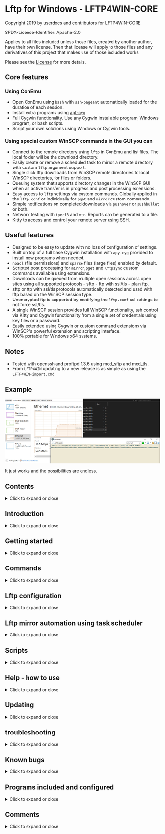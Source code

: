 # Lftp for Windows - LFTP4WIN-CORE

Copyright 2019 by userdocs and contributors for LFTP4WIN-CORE

SPDX-License-Identifier: Apache-2.0

Applies to all files included unless those files, created by another author, have their own license. Then that license will apply to those files and any derivatives of this project that makes use of those included works.

Please see the [License](LICENSE.txt) for more details.

## Core features

### Using ConEmu

* Open ConEmu using `bash` with `ssh-pageant` automatically loaded for the duration of each session.
* Install extra programs using [apt-cyg](https://github.com/kou1okada/apt-cyg)
* Full Cygwin functionality. Use any Cygwin installable program, Windows program, or bash scripts.
* Script your own solutions using Windows or Cygwin tools.

### Using special custom WinSCP commands in the GUI you can

* Connect to the remote directory using `lftp` in ConEmu and list files. The local folder will be the download directory.
* Easily create or remove a scheduled task to mirror a remote directory with custom `lftp` argument support.
* Single click lftp downloads from WinSCP remote directories to local WinSCP directories, for files or folders.
* Queuing system that supports directory changes in the WinSCP GUI when an active transfer is in progress and post processing extensions.
* Easy access to `lftp` settings via custom commands. Globally applied in the `lftp.conf` or individually for `pget` and `mirror` custom commands.
* Simple notifications on completed downloads via `pushover` or `pushbullet` or both.
* Network testing with `iperf3` and `mtr`. Reports can be generated to a file.
* Kitty to access and control your remote server using SSH.

## Useful features

* Designed to be easy to update with no loss of configuration of settings.
* Built on top of a full base Cygwin installation with `apy-cyg` provided to install new programs when needed.
* `noacl` (file permissions) and `sparse` files (large files) enabled by default.
* Scripted post processing for `mirror`,`pget` and `lftpsync` custom commands available using extensions.
* Downloads can be queued from multiple open sessions across open sites using all supported protocols - sftp - ftp with ssl/tls - plain ftp.
* sftp or ftp with ssl/tls protocols automatically detected and used with lftp based on the WinSCP session type.
* Unencrypted ftp is supported by modifying the `lftp.conf` ssl settings to not force ssl/tls.
* A single WinSCP session provides full WinSCP functionality, ssh control via Kitty and Cygwin functionality from a single set of credentials using key files or a password.
* Easily extended using Cygwin or custom command extensions via WinSCP's powerful extension and scripting interface.
* 100% portable for Windows x64 systems.

## Notes

* Tested with openssh and proftpd 1.3.6 using mod_sftp and mod_tls.
* From `LFTP4WIN` updating to a new release is as simple as using the `LFTP4WIN-import.cmd`.

## Example

![speeds](help/docs/readme-images/speeds.jpg)

It just works and the possibilities are endless.

## Contents

<details><summary>Click to expand or close</summary><p>

[Introduction](#introduction)

[Getting Started](#getting-started)

[Commands](#commands)

[Lftp Configuration](#lftp-configuration)

[Lftp mirror automation using task scheduler.](#lftp-mirror-automation-using-task-scheduler)

[Scripts](#scripts)

[Help](#help---how-to-use)

[Updating](#updating)

[Known bugs](#known-bugs)

[Programs included and configured](#programs-included-and-configured)

[Comments](#comments)

</p></details>

## Introduction

<details><summary>Click to expand or close</summary><p>

[Return to the Contents menu](#contents)

`LFTP4WIN-CORE` is a solution to the problem of `lftp` in an easy and user friendly way on Windows. This is achieved using WinSCP, ConEmu, Cygwin and bash/Windows scripting. This is template deployed by the [LFTP4WIN installer](https://github.com/userdocs/LFTP4WIN), applied to a specially configured Cygwin portable installation.

To help understand the project here is a basic diagram of the work flow and how the components interact.

![diagram](help/docs/readme-images/diagram.jpg)

The core of the solution is built around a Cygwin base installation including `bsdtar`, `openssh`, `openssl`, `lftp`, `curl`, `ssh-pageant`, `mtr`,  `iperf3` and `unrar`.

The self contained environment for these binaries is managed using the ConEmu terminal to provide an interface to Cygwin and custom bash scripts. The ConEmu bash environment is similar to a standard Linux one in terms of directory structure and expected file locations.

The bash scripts interpret WinSCP session variables that it can pass through it's custom commands and translate them into bash shell variables for use with bash scripting.

When all the parts are combined the solution becomes a powerful administrative toolbox for managing remote servers and providing access to Linux tools locally while being 100% portable and self contained.

No admin privileges required, simple to use and with a huge potential to extend functionality even further or configured as a template for custom deployment.

One login to rule them all!

**Disclaimer:** The solution works well to download with `lfpt` on Windows x64 but you may experience bottlenecks from peering to your remote host or from your PC hardware and local network setup. For example, an NVME SSD will provide superior results compared to an old mechanical drive. So there is no one configuration thats fits all options and you may need to tweak the default lftp settings to find the best way to leverage your current setup to its max potential. The readme should contain all the information you need to understand and configure the solution.

[How to monitor your network performance when using this solution](https://www.ghacks.net/2017/12/28/a-detailed-windows-resource-monitor-guide/)

*Limitations to consider when reviewing results.*

Physical hardware of your device - Lftp can be CPU and disk heavy so factor this into to your expectations of peak performance.

Peering with remote server - Use the `iperf3` command to generate a report.

Local network setup - I don't know your the details of your network setup unless you specifically provide those details for assistance when trouble shooting.

</p></details>

## Getting started

<details><summary>Click to expand or close</summary><p>

[Return to the Contents menu](#contents)

[Download the zip file](https://github.com/userdocs/LFTP4WIN/archive/master.zip) and then extract it somewhere.

Inside the main folder you see these main files once the install is complete.

`Double Click Me - WinSCP Startup.cmd`- Loads your key files in the `/keys` folder and starts WInSCP.

`LFTP4WIN-import.cmd` - Imports your settings from a previous release starting from version `LFTP4WIN`

`LFTP4WIN-conemu.cmd` - Opens a new ConEmu bash session.

`LFTP4WIN-update.cmd` - Updates Cygwin and the LFTP4WIN CORE files - Your configuration files will not be reset.

### Configuring WinSCP

[Return to the Contents menu](#contents)

Run the `Double Click Me - WinSCP Startup.cmd` in the main directory of this solution and it will load WinSCP and any `ppk` format key files in the `keys` directory.

Once WinSCP is loaded you are shown a session manager with a configured template session called `sessionname`.

All you need to do is edit this session to use your server connection details and save it as a new session.

#### Password authentication (easiest solution with the least configuration)

[Return to the Contents menu](#contents)

**Critical note:** Passwords Golden Rules!

**1:** Do not use double quotes `"` or things will break.

**2:** Make sure the password does not end with a `\` or things will break.

**3:** Single quotes can be used and are escaped.

A password like this will work perfectly across the entire solution and all extensions of it, like portable kitty.

 ~~~
 DSref352YjeuakdueW
 ~~~

A password like this will work with the custom commands and lftp but won't work with kitty and WinSCP integration - (I tested this password)

 ~~~
¬`!£$%^&*()_-+={[}]~#:;@'<,>.?/|\}
 ~~~

When you edit the template session in WinSCP by providing a password for authentication you will have a pretty straightforward experience, assuming your followed the golden rules. WinSCP, Kitty and lftp will work with no further configuration required.

![password](help/docs/readme-images/password.jpg)

**Recommended:** You can also configure a master password to protect your login:

![master](help/docs/readme-images/master.jpg)

If you don't need to use a private key to authorize your connection you can move on the [commands](#commands) section and skip the next section.

#### Private key authentication

[Return to the Contents menu](#contents)

**Note:** Please read this [guide](https://www.ssh.com/ssh/putty/windows/puttygen) for using puttygen import or create key files.

All you need is to have your key file in the Putty format. You can create a new ppk format key using `puttygen`. It can also load and export an OpenSSH format key to the ppk format.

**Note:** Loading too many keys from the `keys` folder may result in authentication errors. I suggest you keep it simple and only have a few unique keys here relative to your sessions.

**1:** You need to place the Putty format key in your `Keys` directory.

~~~text
Keys/mykeyname.ppk
~~~

**2:** The run the `Double Click Me - WinSCP Startup.cmd` to load all `ppk` keys in the `Keys` directory. If they are password protected you will need to enter this when prompted.

That is all. Your key will automatically be passed to lftp by the script.

#### How key file authentication works

The `Double Click Me - WinSCP Startup.cmd` checks the `keys` folder for `ppk` format keys and automatically loads them into kageant.

`kageant` will provide the key for authentication with WinSCP and Kitty when authorizing to a server.

`ssh-pageant` will use communicate with kageant to provide authentication in ConEmu when it is loaded for lftp and other uses.

</p></details>

## Commands

<details><summary>Click to expand or close</summary><p>

[Return to the Contents menu](#contents)

### Custom commands explained

![commands](help/docs/readme-images/commands.jpg)

**Note:** In WinSCP the local windows are on the left and the remote are on the right. Similar to Filezilla.

Here is brief description of the custom commands you need to understand to use this solution properly.

`ConEmu` - Open a ConEmu bash session with `ssh-pageant` loaded. Your home directory is located in the root of the solution.

`mirror-to-local` - This command will mirror your selected directory in the lower right remote window of WinSCP to local downloads directory in the in the lower left panel of WinSCP.

`pget-to-local` - This command will pget your selected file in the lower right remote window of WinSCP to local downloads directory in the in the lower left panel of WinSCP.

`open-lftp-conf` opens the main `lfpt.conf` file in notepad++ for editing. This file is for global settings but please note the `mirror-to-local` and `pget-to-local` commands can use script built in settings modified with the `Lftp Script Options` command that will override these settings. The script settings are blank or set to `0` by default meaning the `lftp.conf` is used until they are manually set.

`queued-jobs` This command lets you see the queued commands in the jobs file.

`lftp` - Advanced: This will connect to the remote directory and list all files and folders with lftp. The local directory will be same as the WinSCP local directory at the point of connection. This command is mostly used for debugging and testing but provides functional usage of lftp via the command line.

`iperf3` - Uses this script [https://git.io/fjRIi](https://git.io/fjRIi) to install iperf3 on your remote server and configure it. It will then load ConEmu and loads the local `iperf3.sh` script to run a test using iperf3 and then generate a report using mtr. The output of the console is logged to `help/report/report-sessioname.txt`

`lftp-conf-override` - This custom command edits a file using specified options. Use this to set per command settings that will override the `lftp.conf` defaults.

![lftpsync-create](help/docs/readme-images/lftp-conf-override.jpg)

`lftpsync-create` - This custom command will generate the `lftpsync.sh` settings for the currently visited local and remote directories and create a scheduled task. If used again it will update all settings. It can be used to reset the `lftpsync.sh` script and remove the scheduled task.

![lftpsync-create](help/docs/readme-images/lftpsync-setup.jpg)

`notifications` - This command will let you set your pushover or pushbullet api settings for notifications.

![lftpsync-create](help/docs/readme-images/notifications.jpg)

`SSH access using Kitty` - WinSCP has a specific button that has been configured for kitty integration. Just click the button shown in the image below to do this.

![kitty](help/docs/readme-images/kitty.jpg)

### Queuing explained

Queuing works when a transfer is already in progress. In WinSCP navigate to the local directory and remote directory or file and use the `mirror-to-local` or `pget-to-local` command again. It will ask you if you want to queue the transfer and automatically initiate it once the previous transfer has completed. It does this by adding a transfer commands to a watched file called `jobs.sh`.

You can queue jobs for different local directories and remote files or directories across different WinSCP sessions by navigating to the required files or locations before using the `mirror` or `pget` commands again.

If you use an post processing extension for `lftpsync.sh` or `mirror-to-local.sh` they will run after each queued command is processed.

### Notifications using Pushbullet or Pushover

#### For Pushbullet services

If you don't have an account go make one here [https://www.pushbullet.com/](https://www.pushbullet.com/)

Then you need to visit this URL to generate an API key: [https://www.pushbullet.com/#settings/account](https://www.pushbullet.com/#settings/account)

![pushbullet-api](help/docs/readme-images/pushbullet-api.jpg)

#### For Pushover services

If you don't have an account go make one here: [https://pushover.net/login](https://pushover.net/login)

Then you need to visit this URL to create a new application to generate an API key: [https://pushover.net/apps/build](https://pushover.net/apps/build)

![pushover-api-key](help/docs/readme-images/pushover-api.jpg)

You can find your user key here: [https://pushover.net/](https://pushover.net/)

![pushover-user-key](help/docs/readme-images/pushover-user-key.jpg)

Once you have created an account with either or both services you need to use the `notifications` custom command in a WinSCP session to enter and save your API details.

![pushbullet-api-key](help/docs/readme-images/pushbullet-api-key.jpg)

Once you have done that you will get a Pushbullet or Pushover notification to your devices when either a mirror, pget or sync task completes.

</p></details>

## Lftp configuration

<details><summary>Click to expand or close</summary><p>

[Return to the Contents menu](#contents)

By default lftp settings are managed in the `lftp.conf` which can be accessed by these recommended methods:

**1:** Using the WinSCP custom command `open-lftp-conf`

**2:** Using the `start - notepad ++.cmd` file in the `help` directory.

You should manage your settings here unless you want to have different settings for mirror and pget commands. In order to different settings for each command you can set the variables using the WinSCP custom command `lftp-conf-override`.

</p></details>

## Lftp mirror automation using task scheduler

<details><summary>Click to expand or close</summary><p>

[Return to the Contents menu](#contents)

**Critical note:** Passwords Golden Rules!

**1:** Do not use double quotes `"` or things will break.

**2:** Make sure the password does not end with a `\` or things will break.

**3:** Single quotes can be used and are escaped.

*Note: Values 1-10 are automatically populated by the WinSCP custom command `lftpsync-setup` once you have successfully connected to a server with WinSCP. Enter, not select, the local and remote directories you want to sync then use the command.*

**Step 1:** Connect to your server using WinSCP and use the custom command `lftpsync-setup`. It can automatically fill these settings. Running this command again will regenerate all script settings and the scheduled task settings based on the settings of the current command. The reset box resets the script and deletes the scheduled task.

`1` - The connection username.

`2` - The connection password - if not using a key file, otherwise you can leave it blank.

`3` - The server hostname.

`4` - Your connection port.

`5` - Your protocol type `sftp` or `ftp` using ssl/tls.

`6` - The remote directory you want to mirror.

`7` - Your local directory for downloaded files. If empty the default`/Download` location is used.

`8` - Optional `mirror_parallel_transfer_count` settings you want the script to use. `lftp.conf` is used if this is blank or `0`.

`9`- Optional `mirror_use_pget_n`settings you want the script to use. `lftp.conf` is used if this is blank.

`10` - Optional `mirror_args` settings you want the script to use. `-c` is the default switch used.

**Step 2:** Optional - You can use the `1 - Optional - lftpsync settings tester.cmd` to run the script in ConEmu to test your connection settings. ConEmu will not run minimized or close upon completion.

**Step 3:** Optional - You can use `2 - Optional - lftpsync settings debugging.cmd` to perform the same test as option 1 but with debug enabled and set to level 10.

**Step 4:** Optional - You can use the `3 - Optional - test lftpsync task.cmd` to run the task now and check it works as intended.

**Step 5:** Optional - You can use `4 - Optional - start taskscheduler.cmd` to tweak the ltfpsync task settings in the task scheduler.

**Step 6:** Optional - You can use the `5 - Optional - delete lftpsync task.cmd` delete lftpsync task from the task scheduler.

**Step 7:** Optional - You can use the `6 - Optional - edit lftp options.cmd` to edit the `lftp.conf` if you need to use some specific settings. If you set the connections settings in the custom command they will override the matching `lftp.conf` settings unless they were set to `0` or left blank.

Congratulations, you are now using lftp on Windows automated via Windows Task Scheduler.

Set it and forget it.

</p></details>

## Scripts

<details><summary>Click to expand or close</summary><p>

[Return to the Contents menu](#contents)

Here is a brief description of script included.

**Note:** The `lftpsync.sh`, `lftp-winscp-mirror` and `lftp-winscp-pget` use the same hard coded lock file `lftp-winscp.lock` so as not to run another download in parallel while any other download are in progress. They will all check to see if lftp is actually running and clear dead lock files.

`functions.sh` - The heart of the solution. It contains functions used across most scripts to process information passed by WinSCP.

`lftpsync.sh` - A mirror script for use with ConEmu or as a scheduled task. The original idea of this project.

`lftpsync-config.sh` - The settings file for the `lftpsync.sh` script.

`lftp-winscp-mirror.sh` - A heavily modified clone of the `lftpsync.sh` to be used and modified specifically with WinSCP for mirroring remote directories to a local directory.

`lftp-winscp-pget.sh` - A heavily modified clone of the `lftpsync.sh` changed to use `pget` instead of mirror to be used and modified specifically with WinSCP for downloading a single file to a local directory.

`lftp-conf-override.sh` - A script accessed by the custom command `lftp-conf-override` to change or reset the main variables used for the `lftp-winscp-mirror.sh`, `lftp-winscp-pget.sh`.

`install.iperf.sh` - A local copy of the remote installation script used by the `iperf3` command. This script is not used locally and can be ignored.

`lftpsync.cmd` - This is file the the Windows Task Scheduler uses to process the `lftpsync.sh` task.

</p></details>

## Help - how to use

<details><summary>Click to expand or close</summary><p>

[Return to the Contents menu](#contents)

There is a help folder with some tools to edit scripts,files and fix permissions.

`remove usb.cmd` - Run this to close the main apps included. This is what the file contains.

~~~
taskkill /f /im "ssh-pageant.exe"
taskkill /f /im "kageant.exe"
taskkill /f /im "WinSCP.exe"
taskkill /f /im "bash.exe"
taskkill /f /im "ConEmu64.exe"
taskkill /f /im "notepad++.exe"
taskkill /f /im "kitty_portable.exe"
taskkill /f /im "ssh.exe"
taskkill /f /im "lftp.exe"
taskkill /f /im "curl.exe"
~~~

`start notepad++.cmd` - Will load the included notepad ++ and some important files.

*Use these troubleshooting files with caution! They are not to be used casually.*

From version `2.0` these files should no longer be needed but I'll leave them here just in case.

`troubleshooting - ownership - recycle bin.cmd` - Use only if you deleted transferred files that corrupted the recycle bin.

`troubleshooting - ownership.cmd` - Use only if you are have file ownership issues with transferred files.

</p></details>

## Updating

<details><summary>Click to expand or close</summary><p>

[Return to the Contents menu](#contents)

With the release of version `2.0` there is a file called `LFTP4WIN-import.cmd` in the top level of the solution. When you run this file it will ask you to select another LFTP4WIN (2.0 or newer) directory that you want to import your settings from.

It will import these files and settings:

- Home folder - This is your bash home directory when you use `~` or `$HOME`
- Keyfiles.
- Downloads
- notifications
- `lftp-conf-override.sh` script file
- `lftpsync-config.sh` script file
- WinSCP settings
- Kitty settings

Windows task scheduler jobs are not changed. As long as the new LFTP4WIN folder replaces the old one after the import is complete your scheduled task will continue to work.

The WinSCP custom commands are loaded as WinSCP extension files and are independent from the main `WinSCP.ini` file. Extensions are loaded from the `system/applications/winscp` directory and have the name format of `winscp-command-name.WinSCPextension` and they are automatically loaded into WinSCP when it starts. You can add your own in the same way.

*Note: Extensions can have the extension of the language they use. So `winscp-command-name.WinSCPextension` cna be `winscp-command-name.WinSCPextension.sh` if it is a bash script.*

**ConEmu:** This program automatically checks for updates when running. It will prompt you.

**WinSCP:** You update this by downloading the portable binaries from the WinSCP website and placing the `WinSCP.exe` and `WinSCP.com` file in the `system/applications/winscp` directory.

**Kitty and Pageant:** You update these by downloading new release and replacing the files in the `system/applications/kitty` directory.

**Cygwin** Use the `LFTP4WIN-update.cmd` file to update Cygwin.

</p></details>

## troubleshooting

<details><summary>Click to expand or close</summary><p>

[Return to the Contents menu](#contents)

### WinSCP

You have updated WinSCP and lost the custom commands?

Occasionally a new version of WinSCP resets the layout. Then all you need to do is right click somewhere on the top section of WinSCP to access the toolbar context menu and enable custom commands. They will show again.

### Kitty

Here is the integration command used in case it gets lost or changed.

~~~
"%WINSCP_PATH%\..\kitty\kitty_portable.exe" -pw "!P" "!U@!@" -P "!#" -title "!N" -classname "lftp4win" -cmd "cd '!/'"
~~~

### lftp

You can enable debugging in the `lftp.conf` by removing the comment `#` before the `# debug 10 -o "~/lftp-debug.log"` at the top of the file. This log is saved to the home folder in the main folder.

You access the `lftp.conf` by using one of these methods:

Using the WinSCP custom command `open-lftp-conf` for loading this file into notepad++

By using the `6 - Optional - edit lftp options.cmd` in the automation folder.

By using the `start - notepad ++.cmd` in the help folder.

### lftp automation

You are having trouble connecting with the `lftpsync.sh` script?

Use the debugging option and it should provide useful information to help.

</p></details>

## Known bugs

<details><summary>Click to expand or close</summary><p>

[Return to the Contents menu](#contents)

Sometimes, when `mirror-to-local` to a custom directory lftp gets confused and creates an empty `cygdrive` folder shortly after the download starts. This removed by the scripts just before exiting.

*Never us `rm` on this `/cygdrive` as it will get interpreted as `/cygdrive/c` and try to wipe you C drive.*

</p></details>

## Programs included and configured

<details><summary>Click to expand or close</summary><p>

[Return to the Contents menu](#contents)

All programs included are unmodified from their original releases. They are only customized using available configuration files or settings. They retain whatever licensing they were released with.

`WinSCP Portable` - the main application that you will use.

`ConEmu` - the windows terminal that runs the Cygwin binaries and interprets the bash scripts.

`Cygwin` - A fully functional Cygwin installation.

`Notepad ++ portable` - Used with `cmd` files to automatically load provided scripts for editing.

`Kitty portable` - loaded within the WinSCP GUI for `ssh` access to your configured servers.

`Kageant` - required for key file + server authentication.

`unrar` - [https://www.rarlab.com/rar_add.htm](https://www.rarlab.com/rar_add.htm)

`unrarall` - [https://github.com/arfoll/unrarall](https://github.com/arfoll/unrarall)

`p7zip` - standalone console version - [https://www.7-zip.org/download.html](https://www.7-zip.org/download.html)

`mtr` - [https://github.com/traviscross/mtr](https://github.com/traviscross/mtr)

`iperf3` - [https://iperf.fr/iperf-download.php](https://iperf.fr/iperf-download.php)

</p></details>

## Comments

<details><summary>Click to expand or close</summary><p>

[Return to the Contents menu](#contents)

What remains is to document how to extend and build on top of it to create further custom commands and integration.

[https://winscp.net/eng/docs/start](https://winscp.net/eng/docs/start)

[https://winscp.net/eng/docs/custom_command](https://winscp.net/eng/docs/custom_command)

[https://winscp.net/eng/docs/extension](https://winscp.net/eng/docs/extension)

</p></details>
